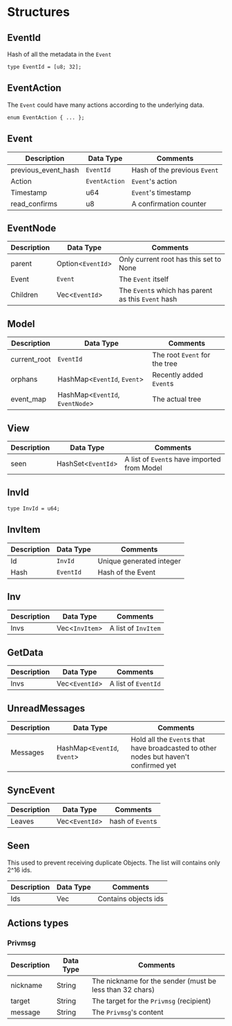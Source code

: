 # Structures 

## EventId

Hash of all the metadata in the `Event` 

	type EventId = [u8; 32];	

## EventAction 

The `Event` could have many actions according to the underlying data.

	enum EventAction { ... };	

## Event

| Description            | Data Type      | Comments                    |
|----------------------- | -------------- | --------------------------- |
| previous_event_hash    | `EventId` 	  | Hash of the previous `Event`|
| Action     			 | `EventAction`  | `Event`'s action 			|
| Timestamp     		 | u64  		  | `Event`'s timestamp 		|
| read_confirms			 | u8	 		  | A confirmation counter 	    |

## EventNode

| Description    | Data Type      		  | Comments                    			 			  |
|--------------- | ---------------------- | ----------------------------------------------------- |
| parent    	 | Option<`EventId`> 	  | Only current root has this set to None   			  |
| Event     	 | `Event`  			  | The `Event` itself 					       			  |
| Children     	 | Vec<`EventId`>  	      | The `Event`s which has parent as this `Event` hash    |

## Model 

| Description   | Data Type      		  		   | Comments                      |
|-------------- | -------------------------------- | ----------------------------- |
| current_root  | `EventId` 	  		  		   | The root `Event` for the tree |
| orphans       | HashMap<`EventId`, `Event`>  	   | Recently added `Event`s 	   |
| event_map     | HashMap<`EventId`, `EventNode`>  | The actual tree  		 	   |

## View 

| Description   | Data Type      	   | Comments                    					|
|-------------- | -------------------- | ---------------------------------------------- |
| seen  		| HashSet<`EventId`>   | A list of `Event`s have imported from Model	|

## InvId

	type InvId = u64;

## InvItem

| Description   | Data Type      	   | Comments      			    |
|-------------- | -------------------- | -------------------------- |
| Id  			| `InvId`  			   | Unique generated integer	|
| Hash  		| `EventId`   		   | Hash of the Event			|

## Inv

| Description   | Data Type      	   | Comments           		|
|-------------- | -------------------- | -------------------------- |
| Invs	  	  	| Vec<`InvItem`> 	   | A list of `InvItem`		|

## GetData

| Description   | Data Type      	   | Comments              		|
|-------------- | -------------------- | -------------------------- |
| Invs	  	    | Vec<`EventId`> 	   | A list of `EventId`   		|

## UnreadMessages

| Description | Data Type                   | Comments                                                                             |
|-------------|---------------------------- | -------------------------------------------------------------------------------------|
| Messages    | HashMap<`EventId`, `Event`> | Hold all the `Event`s that have broadcasted to other nodes but haven't confirmed yet |

## SyncEvent 

| Description | Data Type    	| Comments					 	|
|-------------|---------------- |------------------------------ |
| Leaves	  | Vec<`EventId`> 	| hash of `Event`s   			|

## Seen<ObjectId>

This used to prevent receiving duplicate Objects.
The list will contains only 2^16 ids.

| Description | Data Type      | Comments			  		   |
|-------------|--------------- |------------------------------ |
| Ids		  | Vec<ObjectId>  | Contains objects ids    	   |


## Actions types

### Privmsg 

| Description 	| Data Type   	| Comments																	|
|-------------- |-------------- | ------------------------------------------------------------------------- |
| nickname    	| String		| The nickname for the sender (must be less than 32 chars) 					|
| target      	| String		| The target for the `Privmsg` (recipient) 				 					|
| message     	| String		| The `Privmsg`'s content 				 									|





